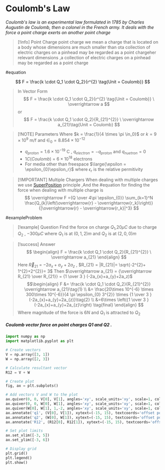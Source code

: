 # Coulomb's Law
*Coulomb's law is an experimental law formulated in 1785 by Charles Augustin de Coulomb, then a colonel in the French army. It deals with the force a point charge exerts on another point charge* 

> [!info] Point Charge
> point charge we mean a charge that is located on a body whose dimensions are much smaller than ota collection of electric charges on a pinhead may be regarded as a point chargeher relevant dimensions ,a collection of electric charges on a pinhead may be regarded as a point charge


#equation

$$
F = \frac{k \cdot Q_1 \cdot Q_2}{r^{2} \tag{Unit = Coulomb}}
$$
> In Vector Form
$$
F = \frac{k \cdot Q_1 \cdot Q_2}{r^{2} \tag{Unit = Coulomb}}  \ \overrightarrow a
$$
>or
$$
F = \frac{k \cdot Q_1 \cdot Q_2}{R_{21}^{2}} \ \overrightarrow a_{21}\tag{Unit = Coulomb}
$$



> [!NOTE] Parameters
> Where $k = \frac{1}{4 \times \pi \in_0}$ or $k = 9 \times 10^{9}$ m/f  and $\in_0 = 8.854 \times 10^{-12}$
> - $q_{proton} = 1.6 \times 10^{-19}$ C , $q_{electron} = -q_{proton}$  and $q_{nuetron} = 0$
> - $1 C(Coulomb)$ = $6 \times 10^{18}$ electrons
> - For media other than freespace $\large{\epsilon = \epsilon_{0}\epsilon_r}$ where $\epsilon_r$ is the relative permitivity



> [!IMPORTANT] Multiple Chargers 
> When dealing with multiple charges we use [SuperPosition](superposition%20princliple.md) principle
> ,And the #equation for finding the force when dealing with multiple charge is 
>$$
\overrightarrow F ={Q \over 4\pi \epsilon_{0}} \sum_{k=1}^N \frac{Q_{k}\left(\overrightarrow{r} - \overrightarrow{r_k}\right)}{|\overrightarrow{r} - \overrightarrow{r_k}|^3}
>$$




#exampleProblem 

> [!example] Question
> Find the force on charge $Q_1$,$20 \mu C$ due to charge $Q_2$ , $-300 \mu C$ where $Q_{1}$ is at $(0,1,2)m$ and $Q_2$ is at $(2,0,0)m$
> 


> [!success] Answer
> $$
> \begin{align}
F = \frac{k \cdot Q_1 \cdot Q_2}{R_{21}^{2}} \ \overrightarrow a_{21}
\end{align}
> $$
> Here $\overrightarrow R_{21}$ = $-2a_{x}+a_{y}+2a_{z}$ , $R_{21}  = |R_{21}|= \sqrt{-2^{2}+ 1^{2}+2^{2}}= 3$
> Then $\overrightarrow a_{21} = {\overrightarrow R_{21} \over R_{21}} = {1 \over 3 } (-2a_{x}+a_{y}+2a_z)$
>$$\begin{align}
F &= \frac{k \cdot Q_1 \cdot Q_2}{R_{21}^{2}}  \overrightarrow a_{21}\tag{1} \\
&= \frac{20\times 10^{-6} \times 300\times 10^{-6}}{4 \pi \epsilon_{0} 3^{2}} \times  {1 \over 3 } (-2a_{x}+a_{y}+2a_{z)}\tag{2} \\
&=6\times \left({1 \over 3 } (-2a_{x}+a_{y}+2a_{z}\right) \tag{final}
\end{align}
>$$
>Where magnitude of the force is $6N$ and $Q_1$ is attracted to $Q_2$ 




##### Coulomb vector force on point charges Q1 and Q2 .

```python
import numpy as np
import matplotlib.pyplot as plt

# Create vectors
V = np.array([3, 1])
W = np.array([2, 3])

# Calculate resultant vector
R12 = V + W

# Create plot
fig, ax = plt.subplots()

# Add vectors V and W to the plot
ax.quiver(0, 0, V[0], V[1], angles='xy', scale_units='xy', scale=1, color='r', label='q1')
ax.quiver(0, 0, W[0], W[1], angles='xy', scale_units='xy', scale=1, color='b', label='q2')
ax.quiver(W[0], W[1], 1,-2, angles='xy', scale_units='xy', scale=1, color='g', label='R12')
ax.annotate('q1', (V[0], V[1]), xytext=(-15, 15), textcoords='offset points', fontsize=12, color='r')
ax.annotate('q2', (W[0], W[1]), xytext=(-15, 15), textcoords='offset points', fontsize=12, color='b')
ax.annotate('R12', (R12[0], R12[1]), xytext=(-15, 15), textcoords='offset points', fontsize=12, color='g')

# Set plot limits
ax.set_xlim([-3, 5])
ax.set_ylim([-3, 6])

# Display grid
plt.grid()
plt.legend()
plt.show()

```


